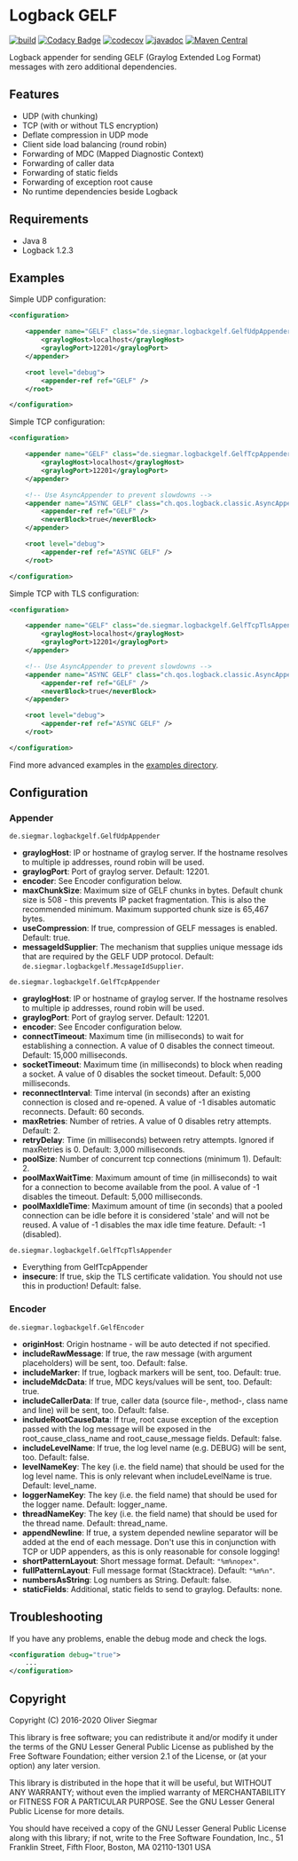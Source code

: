# Logback GELF

[![build](https://github.com/osiegmar/logback-gelf/workflows/build/badge.svg?branch=master)](https://github.com/osiegmar/logback-gelf/actions?query=branch%3Amaster)
[![Codacy Badge](https://app.codacy.com/project/badge/Grade/975049eb1352478a89bb6d2e9d43e2be)](https://www.codacy.com/gh/osiegmar/logback-gelf/dashboard?utm_source=github.com&amp;utm_medium=referral&amp;utm_content=osiegmar/logback-gelf&amp;utm_campaign=Badge_Grade)
[![codecov](https://codecov.io/gh/osiegmar/logback-gelf/branch/master/graph/badge.svg?token=YfDHBxprtb)](https://codecov.io/gh/osiegmar/logback-gelf)
[![javadoc](https://javadoc.io/badge2/de.siegmar/logback-gelf/javadoc.svg)](https://javadoc.io/doc/de.siegmar/logback-gelf)
[![Maven Central](https://img.shields.io/maven-central/v/de.siegmar/logback-gelf.svg)](https://search.maven.org/search?q=g:%22de.siegmar%22%20AND%20a:%22logback-gelf%22)

Logback appender for sending GELF (Graylog Extended Log Format) messages with zero additional
dependencies.


## Features

- UDP (with chunking)
- TCP (with or without TLS encryption)
- Deflate compression in UDP mode
- Client side load balancing (round robin)
- Forwarding of MDC (Mapped Diagnostic Context)
- Forwarding of caller data
- Forwarding of static fields
- Forwarding of exception root cause
- No runtime dependencies beside Logback


## Requirements

- Java 8
- Logback 1.2.3


## Examples

Simple UDP configuration:

```xml
<configuration>

    <appender name="GELF" class="de.siegmar.logbackgelf.GelfUdpAppender">
        <graylogHost>localhost</graylogHost>
        <graylogPort>12201</graylogPort>
    </appender>

    <root level="debug">
        <appender-ref ref="GELF" />
    </root>

</configuration>
```

Simple TCP configuration:

```xml
<configuration>

    <appender name="GELF" class="de.siegmar.logbackgelf.GelfTcpAppender">
        <graylogHost>localhost</graylogHost>
        <graylogPort>12201</graylogPort>
    </appender>

    <!-- Use AsyncAppender to prevent slowdowns -->
    <appender name="ASYNC GELF" class="ch.qos.logback.classic.AsyncAppender">
        <appender-ref ref="GELF" />
        <neverBlock>true</neverBlock>
    </appender>

    <root level="debug">
        <appender-ref ref="ASYNC GELF" />
    </root>

</configuration>
```

Simple TCP with TLS configuration:

```xml
<configuration>

    <appender name="GELF" class="de.siegmar.logbackgelf.GelfTcpTlsAppender">
        <graylogHost>localhost</graylogHost>
        <graylogPort>12201</graylogPort>
    </appender>

    <!-- Use AsyncAppender to prevent slowdowns -->
    <appender name="ASYNC GELF" class="ch.qos.logback.classic.AsyncAppender">
        <appender-ref ref="GELF" />
        <neverBlock>true</neverBlock>
    </appender>

    <root level="debug">
        <appender-ref ref="ASYNC GELF" />
    </root>

</configuration>
```

Find more advanced examples in the [examples directory](examples).


## Configuration

### Appender

`de.siegmar.logbackgelf.GelfUdpAppender`

* **graylogHost**: IP or hostname of graylog server.
  If the hostname resolves to multiple ip addresses, round robin will be used.
* **graylogPort**: Port of graylog server. Default: 12201.
* **encoder**: See Encoder configuration below.
* **maxChunkSize**: Maximum size of GELF chunks in bytes. Default chunk size is 508 - this prevents
  IP packet fragmentation. This is also the recommended minimum.
  Maximum supported chunk size is 65,467 bytes.
* **useCompression**: If true, compression of GELF messages is enabled. Default: true.
* **messageIdSupplier**: The mechanism that supplies unique message ids that are required by the
  GELF UDP protocol. Default: `de.siegmar.logbackgelf.MessageIdSupplier`.


`de.siegmar.logbackgelf.GelfTcpAppender`

* **graylogHost**: IP or hostname of graylog server.
  If the hostname resolves to multiple ip addresses, round robin will be used.
* **graylogPort**: Port of graylog server. Default: 12201.
* **encoder**: See Encoder configuration below.
* **connectTimeout**: Maximum time (in milliseconds) to wait for establishing a connection. A value
  of 0 disables the connect timeout. Default: 15,000 milliseconds.
* **socketTimeout**: Maximum time (in milliseconds) to block when reading a socket. A value of 0 disables
  the socket timeout. Default: 5,000 milliseconds.
* **reconnectInterval**: Time interval (in seconds) after an existing connection is closed and
  re-opened. A value of -1 disables automatic reconnects. Default: 60 seconds.
* **maxRetries**: Number of retries. A value of 0 disables retry attempts. Default: 2.
* **retryDelay**: Time (in milliseconds) between retry attempts. Ignored if maxRetries is 0.
  Default: 3,000 milliseconds.
* **poolSize**: Number of concurrent tcp connections (minimum 1). Default: 2.
* **poolMaxWaitTime**: Maximum amount of time (in milliseconds) to wait for a connection to become
  available from the pool. A value of -1 disables the timeout. Default: 5,000 milliseconds.
* **poolMaxIdleTime**: Maximum amount of time (in seconds) that a pooled connection can be idle
  before it is considered 'stale' and will not be reused. A value of -1 disables the max idle time
  feature. Default: -1 (disabled).

`de.siegmar.logbackgelf.GelfTcpTlsAppender`

* Everything from GelfTcpAppender
* **insecure**: If true, skip the TLS certificate validation.
  You should not use this in production! Default: false.


### Encoder

`de.siegmar.logbackgelf.GelfEncoder`

* **originHost**: Origin hostname - will be auto detected if not specified.
* **includeRawMessage**: If true, the raw message (with argument placeholders) will be sent, too.
  Default: false.
* **includeMarker**: If true, logback markers will be sent, too. Default: true.
* **includeMdcData**: If true, MDC keys/values will be sent, too. Default: true.
* **includeCallerData**: If true, caller data (source file-, method-, class name and line) will be
  sent, too. Default: false.
* **includeRootCauseData**: If true, root cause exception of the exception passed with the log
   message will be exposed in the root_cause_class_name and root_cause_message fields.
   Default: false.
* **includeLevelName**: If true, the log level name (e.g. DEBUG) will be sent, too. Default: false.
* **levelNameKey**: The key (i.e. the field name) that should be used for the log level name. 
  This is only relevant when includeLevelName is true. Default: level_name.
* **loggerNameKey**: The key (i.e. the field name) that should be used for the logger name. 
  Default: logger_name.
* **threadNameKey**: The key (i.e. the field name) that should be used for the thread name. 
  Default: thread_name.
* **appendNewline**: If true, a system depended newline separator will be added at the end of each message.
  Don't use this in conjunction with TCP or UDP appenders, as this is only reasonable for
  console logging!
* **shortPatternLayout**: Short message format. Default: `"%m%nopex"`.
* **fullPatternLayout**: Full message format (Stacktrace). Default: `"%m%n"`.
* **numbersAsString**: Log numbers as String. Default: false.
* **staticFields**: Additional, static fields to send to graylog. Defaults: none.


## Troubleshooting

If you have any problems, enable the debug mode and check the logs.

```xml
<configuration debug="true">
    ...
</configuration>
```

## Copyright

Copyright (C) 2016-2020 Oliver Siegmar

This library is free software; you can redistribute it and/or
modify it under the terms of the GNU Lesser General Public
License as published by the Free Software Foundation; either
version 2.1 of the License, or (at your option) any later version.

This library is distributed in the hope that it will be useful,
but WITHOUT ANY WARRANTY; without even the implied warranty of
MERCHANTABILITY or FITNESS FOR A PARTICULAR PURPOSE.  See the GNU
Lesser General Public License for more details.

You should have received a copy of the GNU Lesser General Public
License along with this library; if not, write to the Free Software
Foundation, Inc., 51 Franklin Street, Fifth Floor, Boston, MA  02110-1301  USA
